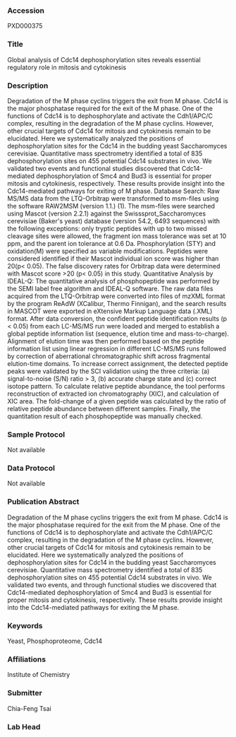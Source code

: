 ### Accession
PXD000375

### Title
Global analysis of Cdc14 dephosphorylation sites reveals essential regulatory role in mitosis and cytokinesis

### Description
Degradation of the M phase cyclins triggers the exit from M phase. Cdc14 is the major phosphatase required for the exit of the M phase. One of the functions of Cdc14 is to dephosphorylate and activate the Cdh1/APC/C complex, resulting in the degradation of the M phase cyclins. However, other crucial targets of Cdc14 for mitosis and cytokinesis remain to be elucidated. Here we systematically analyzed the positions of dephosphorylation sites for the Cdc14 in the budding yeast Saccharomyces cerevisiae. Quantitative mass spectrometry identified a total of 835 dephosphorylation sites on 455 potential Cdc14 substrates in vivo. We validated two events and functional studies discovered that Cdc14-mediated dephosphorylation of Smc4 and Bud3 is essential for proper mitosis and cytokinesis, respectively. These results provide insight into the Cdc14-mediated pathways for exiting of M phase. Database Search: Raw MS/MS data from the LTQ-Orbitrap were transformed to msm-files using the software RAW2MSM (version 1.1.) (1). The msm-files were searched using Mascot (version 2.2.1) against the Swisssprot_Saccharomyces cerevisiae (Baker's yeast) database (version 54.2, 6493 sequences) with the following exceptions: only tryptic peptides with up to two missed cleavage sites were allowed, the fragment ion mass tolerance was set at 10 ppm, and the parent ion tolerance at 0.6 Da. Phosphorylation (STY) and oxidation(M) were specified as variable modifications. Peptides were considered identified if their Mascot individual ion score was higher than 20(p< 0.05). The false discovery rates for Orbitrap data were determined with Mascot score >20 (p< 0.05) in this study. Quantitative Analysis by IDEAL-Q: The quantitative analysis of phosphopeptide was performed by the SEMI label free algorithm and IDEAL-Q software. The raw data files acquired from the LTQ-Orbitrap were converted into files of mzXML format by the program ReAdW (XCalibur, Thermo Finnigan), and the search results in MASCOT were exported in eXtensive Markup Language data (.XML) format. After data conversion, the confident peptide identification results (p < 0.05) from each LC-MS/MS run were loaded and merged to establish a global peptide information list (sequence, elution time and mass-to-charge). Alignment of elution time was then performed based on the peptide information list using linear regression in different LC-MS/MS runs followed by correction of aberrational chromatographic shift across fragmental elution-time domains. To increase correct assignment, the detected peptide peaks were validated by the SCI validation using the three criteria: (a) signal-to-noise (S/N) ratio > 3, (b) accurate charge state and (c) correct isotope pattern. To calculate relative peptide abundance, the tool performs reconstruction of extracted ion chromatography (XIC), and calculation of XIC area. The fold-change of a given peptide was calculated by the ratio of relative peptide abundance between different samples. Finally, the quantitation result of each phosphopeptide was manually checked.

### Sample Protocol
Not available

### Data Protocol
Not available

### Publication Abstract
Degradation of the M phase cyclins triggers the exit from M phase. Cdc14 is the major phosphatase required for the exit from the M phase. One of the functions of Cdc14 is to dephosphorylate and activate the Cdh1/APC/C complex, resulting in the degradation of the M phase cyclins. However, other crucial targets of Cdc14 for mitosis and cytokinesis remain to be elucidated. Here we systematically analyzed the positions of dephosphorylation sites for Cdc14 in the budding yeast Saccharomyces cerevisiae. Quantitative mass spectrometry identified a total of 835 dephosphorylation sites on 455 potential Cdc14 substrates in vivo. We validated two events, and through functional studies we discovered that Cdc14-mediated dephosphorylation of Smc4 and Bud3 is essential for proper mitosis and cytokinesis, respectively. These results provide insight into the Cdc14-mediated pathways for exiting the M phase.

### Keywords
Yeast, Phosphoproteome, Cdc14

### Affiliations
Institute of Chemistry

### Submitter
Chia-Feng Tsai

### Lab Head


